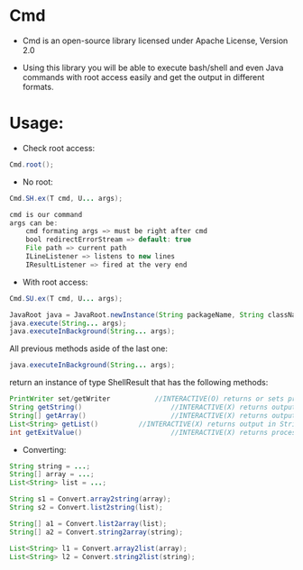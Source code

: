 Cmd
=

- Cmd is an open-source library licensed under Apache License, Version 2.0

- Using this library you will be able to execute bash/shell and even Java commands with root access easily and get the output in different formats.


Usage:
=

- Check root access:

```java
Cmd.root();
```

- No root:

```java
Cmd.SH.ex(T cmd, U... args);

cmd is our command
args can be:
	cmd formating args => must be right after cmd
	bool redirectErrorStream => default: true
	File path => current path
	ILineListener => listens to new lines
	IResultListener => fired at the very end
```

- With root access:

```java
Cmd.SU.ex(T cmd, U... args);

JavaRoot java = JavaRoot.newInstance(String packageName, String className, boolean isSystemApp);
java.execute(String... args);
java.executeInBackground(String... args);
```

All previous methods aside of the last one:
```java
java.executeInBackground(String... args);
```
return an instance of type ShellResult that has the following methods:
```java
PrintWriter set/getWriter			//INTERACTIVE(O) returns or sets process's PrintWriter
String getString()						//INTERACTIVE(X) returns output in String format
String[] getArray()						//INTERACTIVE(X) returns output in String Array format
List<String> getList()		   	//INTERACTIVE(X) returns output in String List format
int getExitValue()						//INTERACTIVE(X) returns process exit value
```


- Converting:

```java
String string = ...;
String[] array = ...;
List<String> list = ...;

String s1 = Convert.array2string(array);
String s2 = Convert.list2string(list);

String[] a1 = Convert.list2array(list);
String[] a2 = Convert.string2array(string);

List<String> l1 = Convert.array2list(array);
List<String> l2 = Convert.string2list(string);
```
